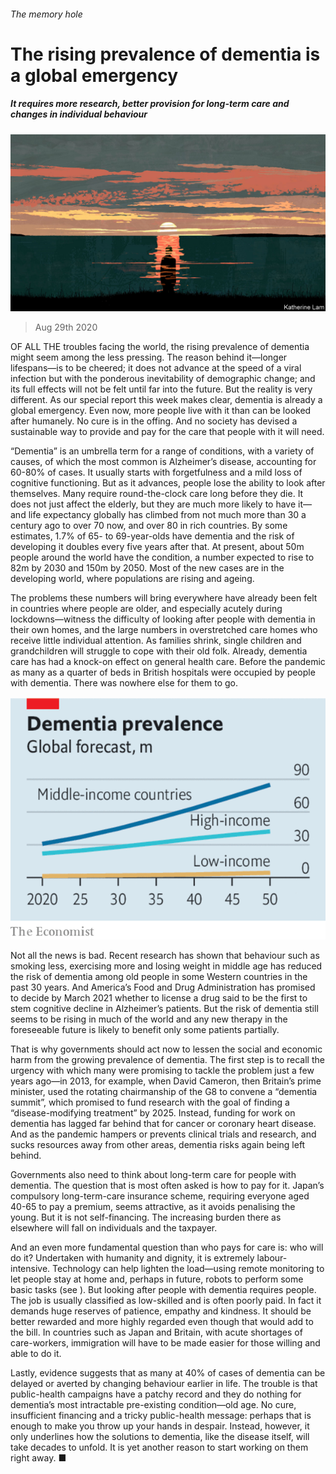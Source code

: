 ###### The memory hole

# The rising prevalence of dementia is a global emergency 

##### It requires more research, better provision for long-term care and changes in individual behaviour 

![image](images/20200829_LDD002.jpg) 

> Aug 29th 2020 

OF ALL THE troubles facing the world, the rising prevalence of dementia might seem among the less pressing. The reason behind it—longer lifespans—is to be cheered; it does not advance at the speed of a viral infection but with the ponderous inevitability of demographic change; and its full effects will not be felt until far into the future. But the reality is very different. As our special report this week makes clear, dementia is already a global emergency. Even now, more people live with it than can be looked after humanely. No cure is in the offing. And no society has devised a sustainable way to provide and pay for the care that people with it will need.

“Dementia” is an umbrella term for a range of conditions, with a variety of causes, of which the most common is Alzheimer’s disease, accounting for 60-80% of cases. It usually starts with forgetfulness and a mild loss of cognitive functioning. But as it advances, people lose the ability to look after themselves. Many require round-the-clock care long before they die. It does not just affect the elderly, but they are much more likely to have it—and life expectancy globally has climbed from not much more than 30 a century ago to over 70 now, and over 80 in rich countries. By some estimates, 1.7% of 65- to 69-year-olds have dementia and the risk of developing it doubles every five years after that. At present, about 50m people around the world have the condition, a number expected to rise to 82m by 2030 and 150m by 2050. Most of the new cases are in the developing world, where populations are rising and ageing.


The problems these numbers will bring everywhere have already been felt in countries where people are older, and especially acutely during lockdowns—witness the difficulty of looking after people with dementia in their own homes, and the large numbers in overstretched care homes who receive little individual attention. As families shrink, single children and grandchildren will struggle to cope with their old folk. Already, dementia care has had a knock-on effect on general health care. Before the pandemic as many as a quarter of beds in British hospitals were occupied by people with dementia. There was nowhere else for them to go.

![image](images/20200829_LDC346.png) 


Not all the news is bad. Recent research has shown that behaviour such as smoking less, exercising more and losing weight in middle age has reduced the risk of dementia among old people in some Western countries in the past 30 years. And America’s Food and Drug Administration has promised to decide by March 2021 whether to license a drug said to be the first to stem cognitive decline in Alzheimer’s patients. But the risk of dementia still seems to be rising in much of the world and any new therapy in the foreseeable future is likely to benefit only some patients partially.

That is why governments should act now to lessen the social and economic harm from the growing prevalence of dementia. The first step is to recall the urgency with which many were promising to tackle the problem just a few years ago—in 2013, for example, when David Cameron, then Britain’s prime minister, used the rotating chairmanship of the G8 to convene a “dementia summit”, which promised to fund research with the goal of finding a “disease-modifying treatment” by 2025. Instead, funding for work on dementia has lagged far behind that for cancer or coronary heart disease. And as the pandemic hampers or prevents clinical trials and research, and sucks resources away from other areas, dementia risks again being left behind.

Governments also need to think about long-term care for people with dementia. The question that is most often asked is how to pay for it. Japan’s compulsory long-term-care insurance scheme, requiring everyone aged 40-65 to pay a premium, seems attractive, as it avoids penalising the young. But it is not self-financing. The increasing burden there as elsewhere will fall on individuals and the taxpayer.

And an even more fundamental question than who pays for care is: who will do it? Undertaken with humanity and dignity, it is extremely labour-intensive. Technology can help lighten the load—using remote monitoring to let people stay at home and, perhaps in future, robots to perform some basic tasks (see ). But looking after people with dementia requires people. The job is usually classified as low-skilled and is often poorly paid. In fact it demands huge reserves of patience, empathy and kindness. It should be better rewarded and more highly regarded even though that would add to the bill. In countries such as Japan and Britain, with acute shortages of care-workers, immigration will have to be made easier for those willing and able to do it.

Lastly, evidence suggests that as many at 40% of cases of dementia can be delayed or averted by changing behaviour earlier in life. The trouble is that public-health campaigns have a patchy record and they do nothing for dementia’s most intractable pre-existing condition—old age. No cure, insufficient financing and a tricky public-health message: perhaps that is enough to make you throw up your hands in despair. Instead, however, it only underlines how the solutions to dementia, like the disease itself, will take decades to unfold. It is yet another reason to start working on them right away. ■

